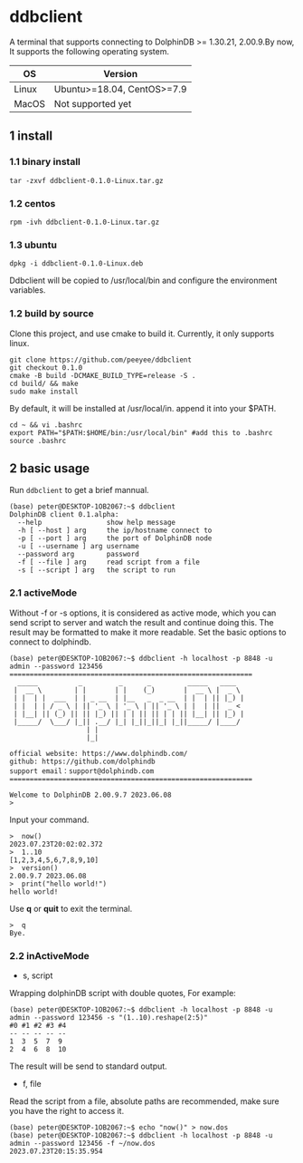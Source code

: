 # ddbclient
A terminal that supports connecting to DolphinDB >= 1.30.21, 2.00.9.By now, It supports the following operating system.

|OS|Version|
| ------ | ----- |
|Linux|Ubuntu>=18.04, CentOS>=7.9|
|MacOS|Not supported yet|


## 1 install

### 1.1 binary install
```shell
tar -zxvf ddbclient-0.1.0-Linux.tar.gz
```
### 1.2 centos
```
rpm -ivh ddbclient-0.1.0-Linux.tar.gz
```
### 1.3 ubuntu
```
dpkg -i ddbclient-0.1.0-Linux.deb
```
Ddbclient will be copied to /usr/local/bin and configure the environment variables.

### 1.2 build by source
Clone this project, and use cmake to build it. Currently, it only supports linux.
```shell
git clone https://github.com/peeyee/ddbclient
git checkout 0.1.0
cmake -B build -DCMAKE_BUILD_TYPE=release -S .
cd build/ && make
sudo make install
```
By default, it will be installed at /usr/local/in. append it into your $PATH.


```shell
cd ~ && vi .bashrc
export PATH="$PATH:$HOME/bin:/usr/local/bin" #add this to .bashrc
source .bashrc
```

## 2 basic usage
Run `ddbclient` to get a brief mannual.
```
(base) peter@DESKTOP-1OB2067:~$ ddbclient
DolphinDB client 0.1.alpha:
  --help                show help message
  -h [ --host ] arg     the ip/hostname connect to
  -p [ --port ] arg     the port of DolphinDB node
  -u [ --username ] arg username
  --password arg        password
  -f [ --file ] arg     read script from a file
  -s [ --script ] arg   the script to run
```
### 2.1 activeMode
Without -f or -s options, it is considered as active mode, which you can
send script to server and watch the result and continue doing this. The result may be formatted to make it more readable. Set the basic options to connect to dolphindb.
``` shell
(base) peter@DESKTOP-1OB2067:~$ ddbclient -h localhost -p 8848 -u admin --password 123456
============================================================
  _____          _         _      _         _____   ____
 |  __ \        | |       | |    (_)       |  __ \ |  _ \
 | |  | |  ___  | | _ __  | |__   _  _ __  | |  | || |_) |
 | |  | | / _ \ | || '_ \ | '_ \ | || '_ \ | |  | ||  _ <
 | |__| || (_) || || |_) || | | || || | | || |__| || |_) |
 |_____/  \___/ |_|| .__/ |_| |_||_||_| |_||_____/ |____/
                   | |
                   |_|

official website: https://www.dolphindb.com/
github: https://github.com/dolphindb
support email：support@dolphindb.com
============================================================

Welcome to DolphinDB 2.00.9.7 2023.06.08
>  
```
Input your command.
```shell
>  now()
2023.07.23T20:02:02.372
>  1..10
[1,2,3,4,5,6,7,8,9,10]
>  version()
2.00.9.7 2023.06.08
>  print("hello world!")
hello world!
```
Use **q** or **quit** to exit the terminal.
```shell
>  q
Bye.
```

### 2.2 inActiveMode
* s, script

Wrapping dolphinDB script with double quotes, For example:
```shell
(base) peter@DESKTOP-1OB2067:~$ ddbclient -h localhost -p 8848 -u admin --password 123456 -s "(1..10).reshape(2:5)"
#0 #1 #2 #3 #4
-- -- -- -- --
1  3  5  7  9
2  4  6  8  10
```
The result will be send to standard output.
* f, file

Read the script from a file, absolute paths are recommended, make sure you have the right to access it.
```shell
(base) peter@DESKTOP-1OB2067:~$ echo "now()" > now.dos
(base) peter@DESKTOP-1OB2067:~$ ddbclient -h localhost -p 8848 -u admin --password 123456 -f ~/now.dos
2023.07.23T20:15:35.954
```

